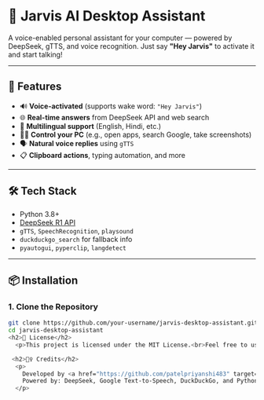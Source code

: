 # 🧠 Jarvis AI Desktop Assistant

A voice-enabled personal assistant for your computer — powered by DeepSeek, gTTS, and voice recognition. Just say **"Hey Jarvis"** to activate it and start talking!

---

## 🎯 Features

- 🔊 **Voice-activated** (supports wake word: `"Hey Jarvis"`)
- 🌐 **Real-time answers** from DeepSeek API and web search
- 💬 **Multilingual support** (English, Hindi, etc.)
- 🧑‍💻 **Control your PC** (e.g., open apps, search Google, take screenshots)
- 🗣️ **Natural voice replies** using `gTTS`
- 📋 **Clipboard actions**, typing automation, and more

---

## 🛠️ Tech Stack

- Python 3.8+
- [DeepSeek R1 API](https://deepseek.com/)
- `gTTS`, `SpeechRecognition`, `playsound`
- `duckduckgo_search` for fallback info
- `pyautogui`, `pyperclip`, `langdetect`

---

## 📦 Installation

### 1. Clone the Repository

```bash
git clone https://github.com/your-username/jarvis-desktop-assistant.git
cd jarvis-desktop-assistant
<h2>📃 License</h2>
  <p>This project is licensed under the MIT License.<br>Feel free to use, fork, and improve!</p>

 <h2>🙋‍♀️ Credits</h2>
  <p>
    Developed by <a href="https://github.com/patelpriyanshi483" target="_blank">Patel Priyanshi</a><br>
    Powered by: DeepSeek, Google Text-to-Speech, DuckDuckGo, and Python 🐍
  </p>
